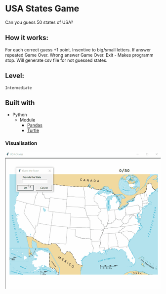 # USA States Game

Can you guess 50 states of USA?

## How it works:

For each correct guess +1 point.
Insentive to big/small letters.
If answer repeated Game Over.
Wrong answer Game Over.
Exit - Makes programm stop.
Will generate csv file for not guessed states.  
## Level:
    Intermediate

## Built with
* Python
    - Module
        - [Pandas](https://pandas.pydata.org/docs/)
        - [Turtle](https://docs.python.org/3/library/turtle.html)

### Visualisation

![](visualisation.gif)
